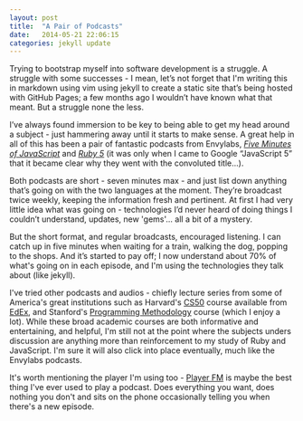 ```yaml
---
layout: post
title:  "A Pair of Podcasts"
date:   2014-05-21 22:06:15
categories: jekyll update
---
```


Trying to bootstrap myself into software development is a struggle. A struggle with some successes - I mean, let&rsquo;s not forget that I'm writing this in markdown using vim using jekyll to create a static site that&rsquo;s being hosted with GitHub Pages; a few months ago I wouldn&rsquo;t have known what that meant. But a struggle none the less.

I&rsquo;ve always found immersion to be key to being able to get my head around a subject - just hammering away until it starts to make sense. A great help in all of this has been a pair of fantastic podcasts from Envylabs, [*Five Minutes of JavaScript*][5JS] and [*Ruby 5*][Ruby5] (it was only when I came to Google &ldquo;JavaScript 5&rdquo; that it became clear why they went with the convoluted title...).

Both podcasts are short - seven minutes max - and just list down anything that&rsquo;s going on with the two languages at the moment. They&rsquo;re broadcast twice weekly, keeping the information fresh and pertinent. At first I had very little idea what was going on - technologies I&rsquo;d never heard of doing things I couldn&rsquo;t understand, updates, new 'gems'... all a bit of a mystery.

But the short format, and regular broadcasts, encouraged listening. I can catch up in five minutes when waiting for a train, walking the dog, popping to the shops. And it&rsquo;s started to pay off; I now understand about 70% of what's going on in each episode, and I'm using the technologies they talk about (like jekyll).

I've tried other podcasts and audios - chiefly lecture series from some of America's great institutions such as Harvard's [CS50][Harvard] course available from [EdEx][Harvard], and Stanford's [Programming Methodology][Stanford] course (which I enjoy a lot). While these broad academic courses are both informative and entertaining, and helpful, I'm still not at the point where the subjects unders discussion are anything more than reinforcement to my study of Ruby and JavaScript. I'm sure it will also click into place eventually, much like the Envylabs podcasts.

It's worth mentioning the player I'm using too - [Player FM][PlayerFM] is maybe the best thing I've ever used to play a podcast. Does everything you want, does nothing you don't and sits on the phone occasionally telling you when there's a new episode.

[5JS]: http://five-js.envylabs.com/
[PlayerFM]: https://player.fm/ 
[Stanford]: http://see.stanford.edu/see/courseinfo.aspx?coll=824a47e1-135f-4508-a5aa-866adcae1111
[Harvard]: https://www.edx.org/course/harvardx/harvardx-cs50x-introduction-computer-1022#.U30fhR_Hk8o
[Ruby5]: http://ruby5.envylabs.com/

